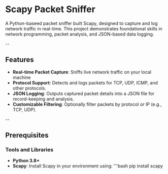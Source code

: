 # Scapy Packet Sniffer

A Python-baseed packet sniffer built Scapy, designed to capture and log network traffic in real-time.
This project demonstrates foundational skills in network programming, packet analysis, and JSON-based data logging.

--

## Features
- **Real-time Packet Capture**: Sniffs live network traffic on your local machine
- **Protocol Support**: Detects and logs packets for TCP, UDP, ICMP, and other protocols.
- **JSON Logging**: Outputs captured packet details into a JSON file for record-keeping and analysis.
- **Customizable Filtering**: Optionally filter packets by protocol or IP (e.g., TCP, UDP).

--

## Prerequisites
### Tools and Libraries

- **Python 3.8+**
- **Scapy**:
  Install Scapy in your environment using:
  '''bash
  pip install scapy
